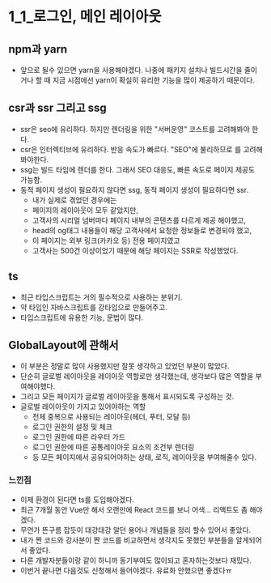 # 1_1_로그인, 메인 레이아웃
## npm과 yarn
- 앞으로 될수 있으면 yarn을 사용해야겠다. 나중에 패키지 설치나 빌드시간을 줄이거나 할 때 지금 시점에선 yarn이 확실히 유리한 기능을 많이 제공하기 때문이다.
## csr과 ssr 그리고 ssg
- ssr은 seo에 유리하다. 하지만 렌더링을 위한 "서버운영" 코스트를 고려해봐야 한다.
- csr은 인터렉티브에 유리하다. 반응 속도가 빠르다. "SEO"에 불리하므로 를 고려해봐야한다.
- ssg는 빌드 타임에 렌더를 한다. 그래서 SEO 대응도, 빠른 속도로 페이지 제공도 가능함.
- 동적 페이지 생성이 필요하지 않다면 ssg, 동적 페이지 생성이 필요하다면 ssr.
  - 내가 실제로 겪었던 경우에는 
  - 페이지의 레이아웃이 모두 같았지만,
  - 고객사의 시리얼 넘버마다 페이지 내부의 콘텐츠를 다르게 제공 해야했고,
  - head의 og태그 내용들이 해당 고객사에서 요청한 정보들로 변경되야 했고,
  - 이 페이지는 외부 링크(카카오 등) 전용 페이지였고
  - 고객사는 500건 이상이었기 때문에 해당 페이지는 SSR로 작성했었다.
## ts
- 최근 타입스크립트는 거의 필수적으로 사용하는 분위기.
- 약 타입인 자바스크립트를 강타입으로 만들어주고.
- 타입스크립트에 유용한 기능, 문법이 많다.

## GlobalLayout에 관해서
- 이 부분은 정말로 많이 사용했지만 잘못 생각하고 있었던 부분이 많았다.
- 단순히 글로벌 레이아웃을 레이아웃 역할로만 생각했는데, 생각보다 많은 역할을 부여해야했다.
- 그리고 모든 페이지가 글로벌 레이아웃을 통해서 표시되도록 구성하는 것.
- 글로벌 레이아웃이 가지고 있어야하는 역할
  - 전체 중복으로 사용되는 레이아웃(헤더, 푸터, 모달 등)
  - 로그인 권한의 설정 및 체크
  - 로그인 권한에 따른 라우터 가드
  - 로그인 권한에 따른 공통레이아웃 요소의 조건부 렌더링
  - 등 모든 페이지에서 공유되어야하는 상태, 로직, 레이아웃을 부여해줄수 있다. 
 
### 느낀점
- 이제 환경이 된다면 ts를 도입해야겠다.
- 최근 7개월 동안 Vue만 해서 오랜만에 React 코드를 보니 어색... 리액트도 좀 해야겠다.
- 무언가 뜬구름 잡듯이 대강대강 알던 용어나 개념들을 정리 할수 있어서 좋았다.
- 내가 짠 코드와 강사분이 짠 코드를 비교하면서 생각지도 못했던 부분들을 알게되어서 좋았다.
- 다른 개발자분들이랑 같이 하니까 동기부여도 많이되고 혼자하는것보다 재밌다.
- 이번거 끝나면 다음것도 신청해서 들어야겠다. 유료화 안했으면 좋겠다ㅠ 
